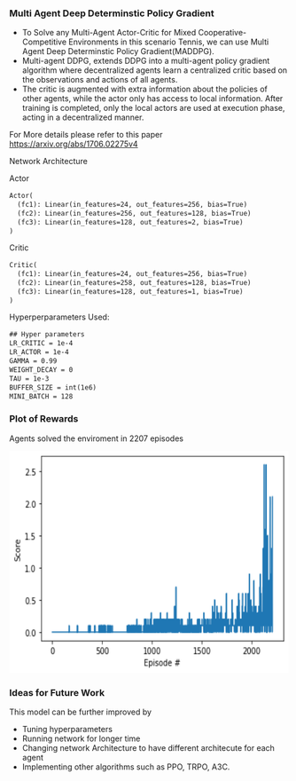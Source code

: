 
### Multi Agent Deep Determinstic Policy Gradient 


+ To Solve any Multi-Agent Actor-Critic for Mixed Cooperative-Competitive Environments in this scenario Tennis, we can use Multi Agent Deep Determinstic Policy Gradient(MADDPG).
+ Multi-agent DDPG, extends DDPG into a multi-agent policy gradient algorithm where decentralized agents learn a centralized critic based on the observations and actions of all agents.
+ The critic is augmented with extra information about the policies of other agents, while the actor only has access to local information. After training is completed, only the local actors are used at execution phase, acting in a decentralized manner.

For More details please refer to this paper https://arxiv.org/abs/1706.02275v4

Network Architecture

Actor
```
Actor(
  (fc1): Linear(in_features=24, out_features=256, bias=True)
  (fc2): Linear(in_features=256, out_features=128, bias=True)
  (fc3): Linear(in_features=128, out_features=2, bias=True)
)
```

Critic

```
Critic(
  (fc1): Linear(in_features=24, out_features=256, bias=True)
  (fc2): Linear(in_features=258, out_features=128, bias=True)
  (fc3): Linear(in_features=128, out_features=1, bias=True)
)
```

Hyperperparameters Used:

```
## Hyper parameters
LR_CRITIC = 1e-4 
LR_ACTOR = 1e-4 
GAMMA = 0.99 
WEIGHT_DECAY = 0 
TAU = 1e-3 
BUFFER_SIZE = int(1e6) 
MINI_BATCH = 128 
```

### Plot of Rewards

Agents solved the enviroment in 2207 episodes 

<img src="https://github.com/kiran74-ds/RL_with_unity_ML_agents/blob/master/Tennis_MADDPG/images/tennis_performance.png" width=600, height=400>


### Ideas for Future Work

This model can be further improved by 
+ Tuning hyperparameters 
+ Running network for longer time 
+ Changing network Architecture to have different architecute for each agent 
+ Implementing other algorithms such as PPO, TRPO, A3C.


